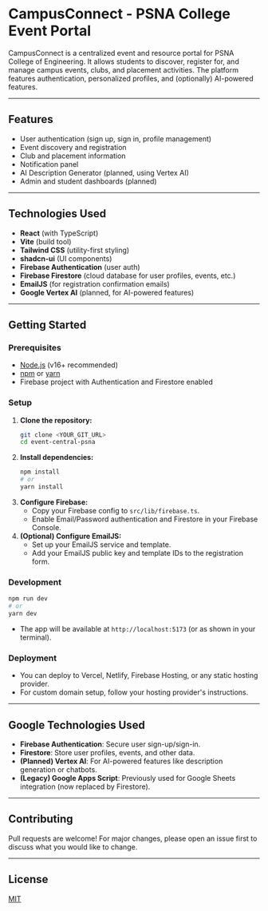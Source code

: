 # CampusConnect - PSNA College Event Portal

CampusConnect is a centralized event and resource portal for PSNA College of Engineering. It allows students to discover, register for, and manage campus events, clubs, and placement activities. The platform features authentication, personalized profiles, and (optionally) AI-powered features.

---

## Features
- User authentication (sign up, sign in, profile management)
- Event discovery and registration
- Club and placement information
- Notification panel
- AI Description Generator (planned, using Vertex AI)
- Admin and student dashboards (planned)

---

## Technologies Used
- **React** (with TypeScript)
- **Vite** (build tool)
- **Tailwind CSS** (utility-first styling)
- **shadcn-ui** (UI components)
- **Firebase Authentication** (user auth)
- **Firebase Firestore** (cloud database for user profiles, events, etc.)
- **EmailJS** (for registration confirmation emails)
- **Google Vertex AI** (planned, for AI-powered features)

---

## Getting Started

### Prerequisites
- [Node.js](https://nodejs.org/) (v16+ recommended)
- [npm](https://www.npmjs.com/) or [yarn](https://yarnpkg.com/)
- Firebase project with Authentication and Firestore enabled

### Setup
1. **Clone the repository:**
   ```sh
   git clone <YOUR_GIT_URL>
   cd event-central-psna
   ```
2. **Install dependencies:**
   ```sh
   npm install
   # or
   yarn install
   ```
3. **Configure Firebase:**
   - Copy your Firebase config to `src/lib/firebase.ts`.
   - Enable Email/Password authentication and Firestore in your Firebase Console.
4. **(Optional) Configure EmailJS:**
   - Set up your EmailJS service and template.
   - Add your EmailJS public key and template IDs to the registration form.

### Development
```sh
npm run dev
# or
yarn dev
```
- The app will be available at `http://localhost:5173` (or as shown in your terminal).

### Deployment
- You can deploy to Vercel, Netlify, Firebase Hosting, or any static hosting provider.
- For custom domain setup, follow your hosting provider's instructions.

---

## Google Technologies Used
- **Firebase Authentication**: Secure user sign-up/sign-in.
- **Firestore**: Store user profiles, events, and other data.
- **(Planned) Vertex AI**: For AI-powered features like description generation or chatbots.
- **(Legacy) Google Apps Script**: Previously used for Google Sheets integration (now replaced by Firestore).

---

## Contributing
Pull requests are welcome! For major changes, please open an issue first to discuss what you would like to change.

---

## License
[MIT](LICENSE)
